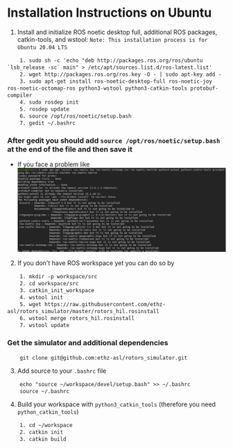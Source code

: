 # Installation Instructions on Ubuntu
1. Install and initialize ROS noetic desktop full, additional ROS packages, catkin-tools, and wstool:
`Note: This installation process is for Ubuntu 20.04 LTS`
```
    1. sudo sh -c 'echo "deb http://packages.ros.org/ros/ubuntu `lsb_release -sc` main" > /etc/apt/sources.list.d/ros-latest.list'
    2. wget http://packages.ros.org/ros.key -O - | sudo apt-key add -
    3. sudo apt-get install ros-noetic-desktop-full ros-noetic-joy ros-noetic-octomap-ros python3-wstool python3-catkin-tools protobuf-compiler
    4. sudo rosdep init
    5. rosdep update
    6. source /opt/ros/noetic/setup.bash
    7. gedit ~/.bashrc
```
###  After gedit you should add `source /opt/ros/noetic/setup.bash` at the end of the file and then save it
* If you face a problem like
![Error faced](Images/Dependencies.png)

2. If you don't have ROS workspace yet you can do so by
```
    1. mkdir -p workspace/src
    2. cd workspace/src
    3. catkin_init_workspace
    4. wstool init
    5. wget https://raw.githubusercontent.com/ethz-asl/rotors_simulator/master/rotors_hil.rosinstall
    6. wstool merge rotors_hil.rosinstall
    7. wstool update
```
### Get the simulator and additional dependencies
```
    git clone git@github.com:ethz-asl/rotors_simulator.git
```

3. Add source to your `.bashrc` file
```
    echo "source ~/workspace/devel/setup.bash" >> ~/.bashrc
    source ~/.bashrc
```
4. Build your workspace with `python3_catkin_tools` (therefore you need `python_catkin_tools`)

```
    1. cd ~/workspace
    2. catkin init
    3. catkin build
```
